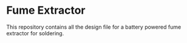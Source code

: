# Fume Extractor
This repository contains all the design file for a battery powered fume extractor for soldering.

